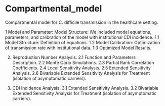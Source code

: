 # Compartmental_model

Compartmental model for C. difficile transmission in the healthcare setting.

1 Model and Parameter: Model Structure: We included model equations, parameters, and calibration of the model with institutional CDI incidence.
  1.1 Model Structure: Definition of equations.
  1.2 Model Calibration: Optimization of transmission rate with institutional data.
  1.3 Optimized Model Results.
  
2. Reproduction Number Analysis.
  2.1 Function and Parameters Description.
  2.2 Monte Carlo Simulations.
  2.3 Partial Rank Correlation Coefficients.
  2.4 Local Sensitivity Analysis.
  2.5 Extended Sensitivity Analysis.
  2.6 Bivariable Extended Sensitivity Analysis for Treatment (isolation of asymptomatic carriers).
   
4. CDI Incidence Analysis.
  3.1 Extended Sensitivity Analysis.
  3.2 Bivariable Extended Sensitivity Analysis for Treatment (isolation of asymptomatic carriers).
